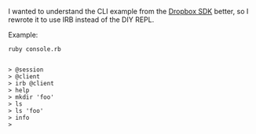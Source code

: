 I wanted to understand the CLI example from the [Dropbox SDK](https://www.dropbox.com/developers/reference/sdk) 
better, so I rewrote it to use IRB instead of the DIY REPL.

Example:

    ruby console.rb


    > @session
    > @client
    > irb @client
    > help
    > mkdir 'foo'
    > ls
    > ls 'foo'
    > info
    >